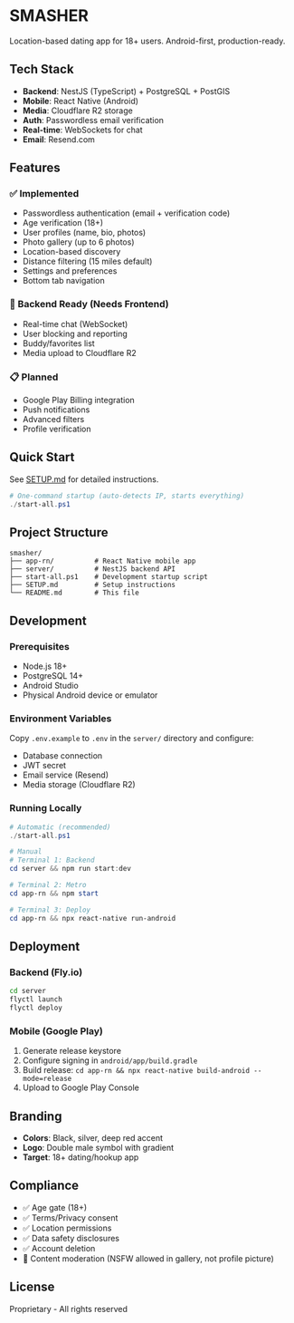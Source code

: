 # SMASHER

Location-based dating app for 18+ users. Android-first, production-ready.

## Tech Stack

- **Backend**: NestJS (TypeScript) + PostgreSQL + PostGIS
- **Mobile**: React Native (Android)
- **Media**: Cloudflare R2 storage
- **Auth**: Passwordless email verification
- **Real-time**: WebSockets for chat
- **Email**: Resend.com

## Features

### ✅ Implemented
- Passwordless authentication (email + verification code)
- Age verification (18+)
- User profiles (name, bio, photos)
- Photo gallery (up to 6 photos)
- Location-based discovery
- Distance filtering (15 miles default)
- Settings and preferences
- Bottom tab navigation

### 🚧 Backend Ready (Needs Frontend)
- Real-time chat (WebSocket)
- User blocking and reporting
- Buddy/favorites list
- Media upload to Cloudflare R2

### 📋 Planned
- Google Play Billing integration
- Push notifications
- Advanced filters
- Profile verification

## Quick Start

See [SETUP.md](./SETUP.md) for detailed instructions.

```powershell
# One-command startup (auto-detects IP, starts everything)
./start-all.ps1
```

## Project Structure

```
smasher/
├── app-rn/          # React Native mobile app
├── server/          # NestJS backend API
├── start-all.ps1    # Development startup script
├── SETUP.md         # Setup instructions
└── README.md        # This file
```

## Development

### Prerequisites
- Node.js 18+
- PostgreSQL 14+
- Android Studio
- Physical Android device or emulator

### Environment Variables

Copy `.env.example` to `.env` in the `server/` directory and configure:
- Database connection
- JWT secret
- Email service (Resend)
- Media storage (Cloudflare R2)

### Running Locally

```powershell
# Automatic (recommended)
./start-all.ps1

# Manual
# Terminal 1: Backend
cd server && npm run start:dev

# Terminal 2: Metro
cd app-rn && npm start

# Terminal 3: Deploy
cd app-rn && npx react-native run-android
```

## Deployment

### Backend (Fly.io)
```bash
cd server
flyctl launch
flyctl deploy
```

### Mobile (Google Play)
1. Generate release keystore
2. Configure signing in `android/app/build.gradle`
3. Build release: `cd app-rn && npx react-native build-android --mode=release`
4. Upload to Google Play Console

## Branding

- **Colors**: Black, silver, deep red accent
- **Logo**: Double male symbol with gradient
- **Target**: 18+ dating/hookup app

## Compliance

- ✅ Age gate (18+)
- ✅ Terms/Privacy consent
- ✅ Location permissions
- ✅ Data safety disclosures
- ✅ Account deletion
- 🚧 Content moderation (NSFW allowed in gallery, not profile picture)

## License

Proprietary - All rights reserved

